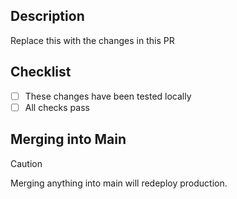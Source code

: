 ## Description

Replace this with the changes in this PR

## Checklist

- [ ] These changes have been tested locally
- [ ] All checks pass

## Merging into Main

> [!CAUTION]
> Merging anything into main will redeploy production.
